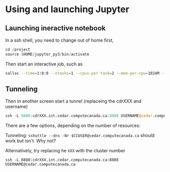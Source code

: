 # Using and launching Jupyter


## Launching ineractive notebook
In a ssh shell, you need to change out of home first,
```julia
cd /project
source $HOME/jupyter_py3/bin/activate
```
Then start an interactive job, such as 
```bash
salloc --time=1:0:0 --ntasks=1 --cpus-per-task=2 --mem-per-cpu=1024M --account=def-$USER srun $VIRTUAL_ENV/bin/notebook.sh
```

## Tunneling

Then in another screen start a tunnel (replaceing the cdrXXX and username)
```julia
ssh -L 8888:cdrXXX.int.cedar.computecanada.ca:8888 USERNAME@cedar.computecanada.ca
```


There are a few options, depending on the number of resources:

Tunneling:  `sshuttle --dns -Nr $CCUSER@cedar.computecanada.ca` should work but isn't.  Why not?

Alternatively, try replacing he `XXX` with the cluster number
```
ssh -L 8888:cdrXXX.int.cedar.computecanada.ca:8888 USERNAME@cedar.computecanada.ca
```